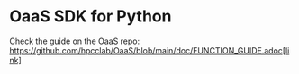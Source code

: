# OaaS SDK for Python

Check the guide on the OaaS repo: https://github.com/hpcclab/OaaS/blob/main/doc/FUNCTION_GUIDE.adoc[link]
